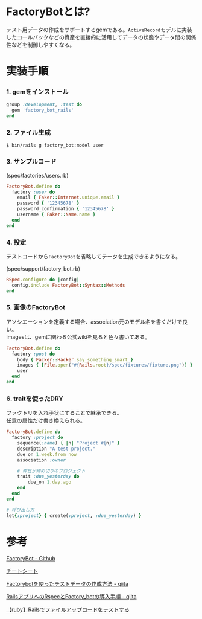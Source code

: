 # FactoryBotとは?
テスト用データの作成をサポートするgemである。`ActiveRecord`モデルに実装したコールバックなどの資産を直接的に活用してデータの状態やデータ間の関係性などを制御しやすくなる。

# 実装手順

### 1. gemをインストール
```ruby
group :development, :test do
  gem 'factory_bot_rails'
end
```

### 2. ファイル生成
`$ bin/rails g factory_bot:model user`

### 3. サンプルコード
(spec/factories/users.rb)
```ruby
FactoryBot.define do
  factory :user do
    email { Faker::Internet.unique.email }
    password { '12345678' }
    password_confirmation { '12345678' }
    username { Faker::Name.name }
  end
end
```

### 4. 設定

テストコードから`FactoryBot`を省略してテータを生成できるようになる。  

(spec/support/factory_bot.rb)
```ruby
RSpec.configure do |config|
  config.include FactoryBot::Syntax::Methods
end
```

### 5. 画像のFactoryBot

アソシエーションを定義する場合、association元のモデル名を書くだけで良い。  
imagesは、gemに関わる公式wikiを見ると色々書いてある。
```ruby
FactoryBot.define do
  factory :post do
    body { Facker::Hacker.say_something_smart }
    images { [File.open("#{Rails.root}/spec/fixtures/fixture.png")] }
    user
  end
end
```

### 6. traitを使ったDRY
ファクトリを入れ子状にすることで継承できる。  
任意の属性だけ書き換えられる。

```ruby
FactoryBot.define do
  factory :project do
    sequence(:name) { |n| "Project #{n}" }
    description "A test project."
    due_on 1.week.from_now
    association :owner

    # 昨日が締め切りのプロジェクト
    trait :due_yesterday do
        due_on 1.day.ago
    end
  end
end

# 呼び出し方
let{:project} { create(:project, :due_yesterday) }
```

# 参考

[FactoryBot - Github](https://github.com/thoughtbot/factory_bot/blob/master/GETTING_STARTED.md#defining-traits)

[チートシート](https://github.com/brennovich/cheat-ruby-sheets/blob/master/factory_bot.md)

[Factorybotを使ったテストデータの作成方法 - qiita](https://qiita.com/righteous/items/e5448cb2e7e11ab7d477)

[RailsアプリへのRspecとFactory_botの導入手順 - qiita](https://qiita.com/Ushinji/items/522ed01c9c14b680222c)

[【ruby】Railsでファイルアップロードをテストする](https://tanihiro.hatenablog.com/entry/2014/01/09/004022)